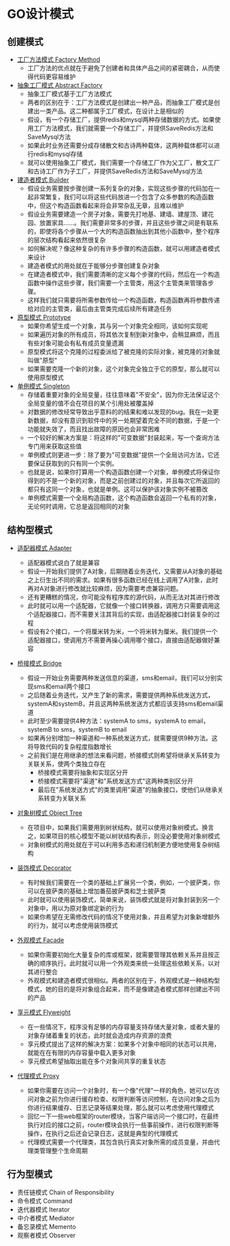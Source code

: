 # GO设计模式

## 创建模式

- [工厂方法模式 Factory Method](https://github.com/a330202207/go-design-pattern/blob/main/factorymethod.go)
  - 工厂方法的优点就在于避免了创建者和具体产品之间的紧密耦合，从而使得代码更容易维护
- [抽象工厂模式 Abstract Factory](https://github.com/a330202207/go-design-pattern/blob/main/abstractfactory.go)
  - 抽象工厂模式基于工厂方法模式
  - 两者的区别在于：工厂方法模式是创建出一种产品，而抽象工厂模式是创建出一类产品。这二种都属于工厂模式，在设计上是相似的
  - 假设，有一个存储工厂，提供redis和mysql两种存储数据的方式。如果使用工厂方法模式，我们就需要一个存储工厂，并提供SaveRedis方法和SaveMysql方法
  - 如果此时业务还需要分成存储散文和古诗两种载体，这两种载体都可以进行redis和mysql存储
  - 就可以使用抽象工厂模式，我们需要一个存储工厂作为父工厂，散文工厂和古诗工厂作为子工厂，并提供SaveRedis方法和SaveMysql方法
- [建造者模式 Builder](https://github.com/a330202207/go-design-pattern/blob/main/builder.go)
  - 假设业务需要按步骤创建一系列复杂的对象，实现这些步骤的代码加在一起非常繁复，我们可以将这些代码放进一个包含了众多参数的构造函数中，但这个构造函数看起来将会非常杂乱无章，且难以维护
  - 假设业务需要建造一个房子对象，需要先打地基、建墙、建屋顶、建花园、放置家具……。我们需要非常多的步骤，并且这些步骤之间是有联系的，即使将各个步骤从一个大的构造函数抽出到其他小函数中，整个程序的层次结构看起来依然很复杂
  - 如何解决呢？像这种复杂的有许多步骤的构造函数，就可以用建造者模式来设计
  - 建造者模式的用处就在于能够分步骤创建复杂对象
  - 在建造者模式中，我们需要清晰的定义每个步骤的代码，然后在一个构造函数中操作这些步骤，我们需要一个主管类，用这个主管类来管理各步骤。
  - 这样我们就只需要将所需参数传给一个构造函数，构造函数再将参数传递给对应的主管类，最后由主管类完成后续所有建造任务
- [原型模式 Prototype](https://github.com/a330202207/go-design-pattern/blob/main/prototype.go)
  - 如果你希望生成一个对象，其与另一个对象完全相同，该如何实现呢
  - 如果遍历对象的所有成员，将其依次复制到新对象中，会稍显麻烦，而且有些对象可能会有私有成员变量遗漏
  - 原型模式将这个克隆的过程委派给了被克隆的实际对象，被克隆的对象就叫做"原型"
  - 如果需要克隆一个新的对象，这个对象完全独立于它的原型，那么就可以使用原型模式
- [单例模式 Singleton](https://github.com/a330202207/go-design-pattern/blob/main/singleton.go)
  - 存储着重要对象的全局变量，往往意味着"不安全"，因为你无法保证这个全局变量的值不会在项目的某个引用处被覆盖掉
  - 对数据的修改经常导致出乎意料的的结果和难以发现的bug。我在一处更新数据，却没有意识到软件中的另一处期望着完全不同的数据，于是一个功能就失效了，而且找出故障的原因也会非常困难
  - 一个较好的解决方案是：将这样的"可变数据"封装起来，写一个查询方法专门用来获取这些值
  - 单例模式则更进一步：除了要为"可变数据"提供一个全局访问方法，它还要保证获取到的只有同一个实例。
  - 也就是说，如果你打算用一个构造函数创建一个对象，单例模式将保证你得到的不是一个新的对象，而是之前创建过的对象，并且每次它所返回的都只有这同一个对象，也就是单例。这可以保护该对象实例不被篡改
  - 单例模式需要一个全局构造函数，这个构造函数会返回一个私有的对象，无论何时调用，它总是返回相同的对象

## 结构型模式

- [适配器模式 Adapter](https://github.com/a330202207/go-design-pattern/blob/main/adapter.go)
    - 适配器模式说白了就是兼容
    - 假设一开始我们提供了A对象，后期随着业务迭代，又需要从A对象的基础之上衍生出不同的需求。如果有很多函数已经在线上调用了A对象，此时再对A对象进行修改就比较麻烦，因为需要考虑兼容问题。
    - 还有更糟糕的情况，你可能没有程序库的源代码，从而无法对其进行修改
    - 此时就可以用一个适配器，它就像一个接口转换器，调用方只需要调用这个适配器接口，而不需要关注其背后的实现，由适配器接口封装复杂的过程
    - 假设有2个接口，一个将厘米转为米，一个将米转为厘米。我们提供一个适配器接口，使调用方不需要再操心调用哪个接口，直接由适配器做好兼容
- [桥接模式 Bridge](https://github.com/a330202207/go-design-pattern/blob/main/bridge.go)
    - 假设一开始业务需要两种发送信息的渠道，sms和email，我们可以分别实现sms和email两个接口
    - 之后随着业务迭代，又产生了新的需求，需要提供两种系统发送方式，systemA和systemB，并且这两种系统发送方式都应该支持sms和email渠道
    - 此时至少需要提供4种方法：systemA to sms，systemA to email，systemB to sms，systemB to email
    - 如果再分别增加一种渠道和一种系统发送方式，就需要提供9种方法。这将导致代码的复杂程度指数增长
    - 之前我们是在用继承的想法来看问题，桥接模式则希望将继承关系转变为关联关系，使两个类独立存在
        - 桥接模式需要将抽象和实现区分开
        - 桥接模式需要将"渠道"和"系统发送方式"这两种类别区分开
        - 最后在"系统发送方式"的类里调用"渠道"的抽象接口，使他们从继承关系转变为关联关系
- [对象树模式 Object Tree](https://github.com/a330202207/go-design-pattern/blob/main/objectTree.go)
    - 在项目中，如果我们需要用到树状结构，就可以使用对象树模式。换言之，如果项目的核心模型不能以树状结构表示，则没必要使用对象树模式
    - 对象树模式的用处就在于可以利用多态和递归机制更方便地使用复杂树结构
- [装饰模式 Decorator](https://github.com/a330202207/go-design-pattern/blob/main/decorator.go)
    - 有时候我们需要在一个类的基础上扩展另一个类，例如，一个披萨类，你可以在披萨类的基础上增加番茄披萨类和芝士披萨类
    - 此时就可以使用装饰模式，简单来说，装饰模式就是将对象封装到另一个对象中，用以为原对象绑定新的行为
    - 如果你希望在无需修改代码的情况下使用对象，并且希望为对象新增额外的行为，就可以考虑使用装饰模式

- [外观模式 Facade](https://github.com/a330202207/go-design-pattern/blob/main/facade.go)
    - 如果你需要初始化大量复杂的库或框架，就需要管理其依赖关系并且按正确的顺序执行。此时就可以用一个外观类来统一处理这些依赖关系，以对其进行整合
    - 外观模式和建造者模式很相似。两者的区别在于，外观模式是一种结构型模式，她的目的是将对象组合起来，而不是像建造者模式那样创建出不同的产品
- [享元模式 Flyweight](https://github.com/a330202207/go-design-pattern/blob/main/flyweight.go)
  - 在一些情况下，程序没有足够的内存容量支持存储大量对象，或者大量的对象存储着重复的状态，此时就会造成内存资源的浪费
  - 享元模式提出了这样的解决方案：如果多个对象中相同的状态可以共用，就能在在有限的内存容量中载入更多对象
  - 享元模式希望抽取出能在多个对象间共享的重复状态
- [代理模式 Proxy](https://github.com/a330202207/go-design-pattern/blob/main/proxy.go)
  - 如果你需要在访问一个对象时，有一个像"代理"一样的角色，她可以在访问对象之前为你进行缓存检查、权限判断等访问控制，在访问对象之后为你进行结果缓存、日志记录等结果处理，那么就可以考虑使用代理模式
  - 回忆一下一些web框架的router模块，当客户端访问一个接口时，在最终执行对应的接口之前，router模块会执行一些事前操作，进行权限判断等操作，在执行之后还会记录日志，这就是典型的代理模式
  - 代理模式需要一个代理类，其包含执行真实对象所需的成员变量，并由代理类管理整个生命周期

## 行为型模式

- 责任链模式 Chain of Responsibility
- 命令模式 Command
- 迭代器模式 Iterator
- 中介者模式 Mediator
- 备忘录模式 Memento
- 观察者模式 Observer